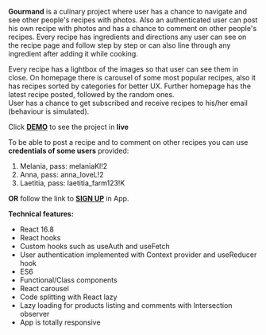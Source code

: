 
**Gourmand** is a culinary project where user has a chance to navigate and see other people's recipes with photos. 
Also an authenticated user can post his own recipe with photos and has a chance to comment on other people's recipes.
Every recipe has ingredients and directions any user can see on the recipe page and follow step by step or can also line through any ingredient after adding it while cooking.  

Every recipe has a lightbox of the images so that user can see them in close.
On homepage there is carousel of some most popular recipes, also it has recipes sorted by categories for better UX. Further homepage has the latest recipe posted, followed by the random ones.    
User has a chance to get subscribed and receive recipes to his/her email (behaviour is simulated).  

Click **[DEMO](https://moboskanova.me/)** to see the project in **live**

To be able to post a recipe and to comment on other recipes you can use **credentials of some users** provided: 

1.	Melania, pass: melaniaKl!2
2.	Anna, pass: anna_loveL!2
3.	Laetitia, pass: laetitia_farm123!K

**OR** 
follow the link to **[SIGN UP](https://moboskanova.me/sign-up)** in App. 


**Technical features:**

* React 16.8
* React hooks
* Custom hooks such as useAuth and useFetch
* User authentication implemented with Context provider and useReducer hook
* ES6
* Functional/Class components
* React carousel
* Code splitting with React lazy
* Lazy loading for products listing and comments with Intersection observer
* App is totally responsive


